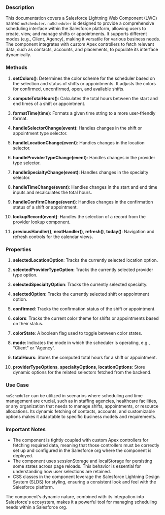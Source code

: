 ### Description

This documentation covers a Salesforce Lightning Web Component (LWC) named `nuScheduler`. `nuScheduler` is designed to provide a comprehensive scheduling interface within the Salesforce platform, allowing users to create, view, and manage shifts or appointments. It supports different modes (e.g., Client, Agency), making it versatile for various business needs. The component integrates with custom Apex controllers to fetch relevant data, such as contacts, accounts, and placements, to populate its interface dynamically.

### Methods

1. **setColors()**: Determines the color scheme for the scheduler based on the selection and status of shifts or appointments. It adjusts the colors for confirmed, unconfirmed, open, and available shifts.

2. **computeTotalHours()**: Calculates the total hours between the start and end times of a shift or appointment.

3. **formatTime(time)**: Formats a given time string to a more user-friendly format.

4. **handleSelectorChange(event)**: Handles changes in the shift or appointment type selector.

5. **handleLocationChange(event)**: Handles changes in the location selector.

6. **handleProviderTypeChange(event)**: Handles changes in the provider type selector.

7. **handleSpecialtyChange(event)**: Handles changes in the specialty selector.

8. **handleTimeChange(event)**: Handles changes in the start and end time inputs and recalculates the total hours.

9. **handleConfirmChange(event)**: Handles changes in the confirmation status of a shift or appointment.

10. **lookupRecord(event)**: Handles the selection of a record from the provider lookup component.

11. **previousHandler()**, **nextHandler()**, **refresh()**, **today()**: Navigation and refresh controls for the calendar views.

### Properties

1. **selectedLocationOption**: Tracks the currently selected location option.

2. **selectedProviderTypeOption**: Tracks the currently selected provider type option.

3. **selectedSpecialtyOption**: Tracks the currently selected specialty.

4. **selectedOption**: Tracks the currently selected shift or appointment option.

5. **confirmed**: Tracks the confirmation status of the shift or appointment.

6. **colors**: Tracks the current color theme for shifts or appointments based on their status.

7. **colorState**: A boolean flag used to toggle between color states.

8. **mode**: Indicates the mode in which the scheduler is operating, e.g., "Client" or "Agency".

9. **totalHours**: Stores the computed total hours for a shift or appointment.

10. **providerTypeOptions**, **specialtyOptions**, **locationOptions**: Store dynamic options for the related selectors fetched from the backend.

### Use Case

`nuScheduler` can be utilized in scenarios where scheduling and time management are crucial, such as in staffing agencies, healthcare facilities, or any organization that needs to manage shifts, appointments, or resource allocations. Its dynamic fetching of contacts, accounts, and customizable options makes it adaptable to specific business models and requirements.

### Important Notes

- The component is tightly coupled with custom Apex controllers for fetching required data, meaning that those controllers must be correctly set up and configured in the Salesforce org where the component is deployed.
- The component uses sessionStorage and localStorage for persisting some states across page reloads. This behavior is essential for understanding how user selections are retained.
- CSS classes in the component leverage the Salesforce Lightning Design System (SLDS) for styling, ensuring a consistent look and feel with the Salesforce platform.

The component's dynamic nature, combined with its integration into Salesforce's ecosystem, makes it a powerful tool for managing scheduling needs within a Salesforce org.